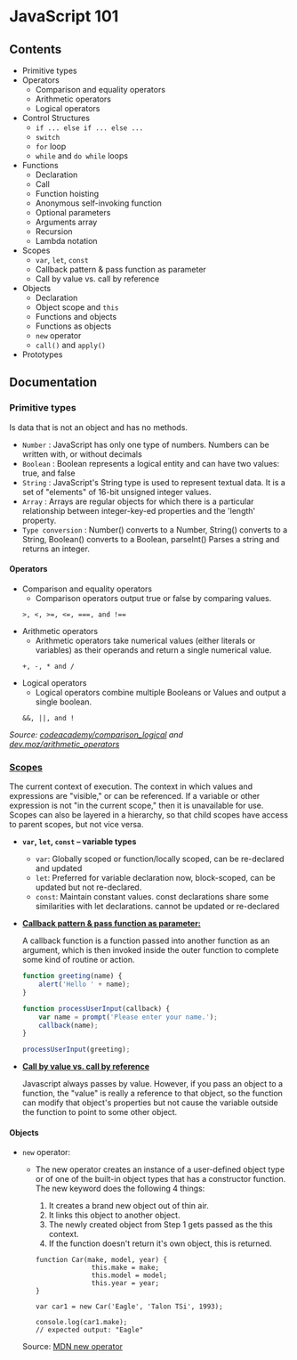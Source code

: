 # JavaScript 101

## Contents
- Primitive types  
- Operators
  - Comparison and equality operators
  - Arithmetic operators
  - Logical operators
- Control Structures
  - `if ... else if ... else ...`
  - `switch`
  - `for` loop
  - `while` and `do while` loops
- Functions
  - Declaration
  - Call
  - Function hoisting
  - Anonymous self-invoking function
  - Optional parameters
  - Arguments array
  - Recursion
  - Lambda notation
- Scopes
  - `var`, `let`, `const`
  - Callback pattern & pass function as parameter
  - Call by value vs. call by reference
- Objects
  - Declaration
  - Object scope and `this`
  - Functions and objects
  - Functions as objects
  - `new` operator
  - `call()` and `apply()`
- Prototypes

## Documentation

### Primitive types
Is data that is not an object and has no methods.
  - `Number` : JavaScript has only one type of numbers. Numbers can be written with, or without decimals
  - `Boolean` : Boolean represents a logical entity and can have two values: true, and false
  - `String` : JavaScript's String type is used to represent textual data. It is a set of "elements" of 16-bit unsigned integer values. 
  - `Array` : Arrays are regular objects for which there is a particular relationship between integer-key-ed properties and the 'length' property.
  - `Type conversion` : Number() converts to a Number, String() converts to a String, Boolean() converts to a Boolean, parseInt()	Parses a string and returns an integer.

####  Operators
  - Comparison and equality operators
    - Comparison operators output true or false by comparing values.
    ```
    >, <, >=, <=, ===, and !==
    ```
  - Arithmetic operators
    - Arithmetic operators take numerical values (either literals or variables) as their operands and return a single numerical value.
    ```
    +, -, * and /
    ```
  - Logical operators
    - Logical operators combine multiple Booleans or Values and output a single boolean.
    ```
    &&, ||, and !
    ```
    
  _Source: [codeacademy/comparison_logical](https://www.codecademy.com/articles/fwd-js-comparison-logical) and [dev.moz/arithmetic_operators](https://developer.mozilla.org/en-US/docs/Web/JavaScript/Reference/Operators/Arithmetic_Operators)_

### [Scopes](https://developer.mozilla.org/en-US/docs/Glossary/Scope)

  The current context of execution. The context in which values and expressions are "visible," or can be referenced. If a variable or other expression is not "in the current scope," then it is unavailable for use. Scopes can also be layered in a hierarchy, so that child scopes have access to parent scopes, but not vice versa.
  - **`var`, `let`, `const` – variable types**
    - `var`: Globally scoped or function/locally scoped, can be re-declared and updated
    - `let`: Preferred for variable declaration now, block-scoped, can be updated but not re-declared.
    - `const`: Maintain constant values. const declarations share some similarities with let declarations. cannot be updated or re-declared
  - [**Callback pattern & pass function as parameter:**](https://developer.mozilla.org/en-US/docs/Glossary/Callback_function)

    A callback function is a function passed into another function as an argument, which is then invoked inside the outer function to complete some kind of routine or action.
    ```javascript
    function greeting(name) {
        alert('Hello ' + name);
    }

    function processUserInput(callback) {
        var name = prompt('Please enter your name.');
        callback(name);
    }

    processUserInput(greeting);
    ```
  - [**Call by value vs. call by reference**](https://stackoverflow.com/questions/6605640/javascript-by-reference-vs-by-value)
  
    Javascript always passes by value. However, if you pass an object to a function, the "value" is really a reference to that object, so the function can modify that object's properties but not cause the variable outside the function to point to some other object.

#### Objects
 - `new` operator:
   - The new operator creates an instance of a user-defined object type or of one of the built-in object types that has a constructor function. The new keyword does the following 4 things: 
        1. It creates a brand new object out of thin air.
        2. It links this object to another object.
        3. The newly created object from Step 1 gets passed as the this context.
        4. If the function doesn't return it's own object, this is returned.
        
        ```
        function Car(make, model, year) {
                      this.make = make;
                      this.model = model;
                      this.year = year;
        }
                    
        var car1 = new Car('Eagle', 'Talon TSi', 1993);
           
        console.log(car1.make);
        // expected output: "Eagle"
        ```
         
   Source: [MDN new operator](https://developer.mozilla.org/en-US/docs/Web/JavaScript/Reference/Operators/new)
